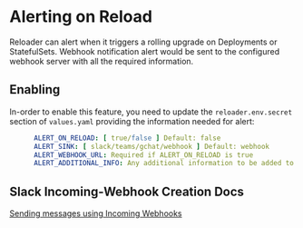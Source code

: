 # Alerting on Reload

Reloader can alert when it triggers a rolling upgrade on Deployments or StatefulSets. Webhook notification alert would be sent to the configured webhook server with all the required information.

## Enabling

In-order to enable this feature, you need to update the `reloader.env.secret` section of `values.yaml` providing the information needed for alert:

```yaml
      ALERT_ON_RELOAD: [ true/false ] Default: false
      ALERT_SINK: [ slack/teams/gchat/webhook ] Default: webhook
      ALERT_WEBHOOK_URL: Required if ALERT_ON_RELOAD is true
      ALERT_ADDITIONAL_INFO: Any additional information to be added to alert
```

## Slack Incoming-Webhook Creation Docs

[Sending messages using Incoming Webhooks](https://api.slack.com/messaging/webhooks)
